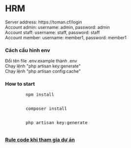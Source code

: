 # HRM
<div>Server address: https://toman.cf/login</div>
<div>Account admin: username: admin, password: admin</div>
<div>Account staff: username: staff, password: staff</div>
<div>Account member: username: member1, password: member1</div>

<h3>Cách cấu hình env</h3>
<div>Đổi tên file .env.example thành .env </div>
<div>Chạy lệnh "php artisan key:generate"</div>
<div>Chạy lệnh "php artisan config:cache"</div>

<h3>How to start</h3>
<div class="highlight highlight-source-shell">
    <pre>
        npm install
    </pre>
    <pre>
        composer install
    </pre>
    <pre>
        php artisan key:generate
    </pre>    
</div>


<a href="https://github.com/passionstorm/hrm/wiki/Rule-code"><h3>Rule code khi tham gia dự án</h3></a>
